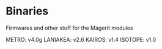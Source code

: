 # Binaries

Firmwares and other stuff for the Magerit modules

METRO: v4.0g
LANIAKEA: v2.6
KAIROS: v1.4
ISOTOPE: v1.0
